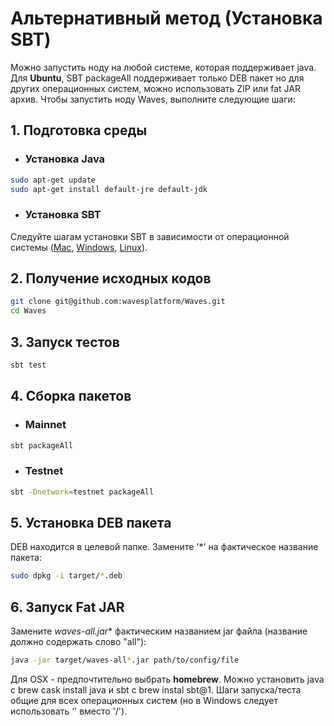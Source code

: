 # Альтернативный метод (Установка SBT)

Можно запустить ноду на любой системе, которая поддерживает java. Для **Ubuntu**, SBT packageAll ‌поддерживает только DEB пакет но для других операционных систем, можно использовать ZIP или fat JAR архив.  Чтобы запустить ноду Waves, выполните следующие шаги:

## 1. Подготовка среды

* ### Установка Java

```bash
sudo apt-get update
sudo apt-get install default-jre default-jdk
```

* ### Установка SBT

Следуйте шагам установки SBT в зависимости от операционной системы ([Mac](https://www.scala-sbt.org/1.0/docs/Installing-sbt-on-Mac.html), [Windows](https://www.scala-sbt.org/1.0/docs/Installing-sbt-on-Windows.html), [Linux](https://www.scala-sbt.org/1.0/docs/Installing-sbt-on-Linux.html)).

## 2. Получение исходных кодов

```bash
git clone git@github.com:wavesplatform/Waves.git
cd Waves
```

## 3. Запуск тестов

```bash
sbt test
```

## 4. Сборка пакетов

* ### Mainnet

```bash
sbt packageAll
```

* ### Testnet

```bash
sbt -Dnetwork=testnet packageAll
```

## 5. Установка DEB пакета

DEB находится в целевой папке. Замените '*' на фактическое название пакета:

```bash
sudo dpkg -i target/*.deb
```

## 6. Запуск Fat JAR

Замените **waves-all*.jar** фактическим названием jar файла (название должно содержать слово "all"):

```bash
java -jar target/waves-all*.jar path/to/config/file
```

<note type="info" title="">Для OSX - предпочтительно выбрать **homebrew**. Можно установить java с brew cask install java и sbt с brew instal sbt@1. Шаги запуска/теста общие для всех операционных систем \(но в Windows следует использовать ‘\' вместо '/').</note>
